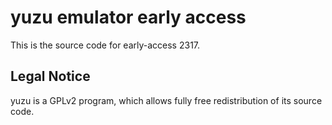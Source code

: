 yuzu emulator early access
=============

This is the source code for early-access 2317.

## Legal Notice

yuzu is a GPLv2 program, which allows fully free redistribution of its source code.